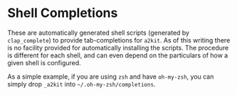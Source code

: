 # Shell Completions

These are automatically generated shell scripts (generated by `clap_complete`) to provide tab-completions for `a2kit`.  As of this writing there is no facility provided for automatically installing the scripts.  The procedure is different for each shell, and can even depend on the particulars of how a given shell is configured.

As a simple example, if you are using `zsh` and have `oh-my-zsh`, you can simply drop `_a2kit` into `~/.oh-my-zsh/completions`.

